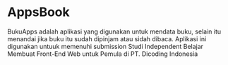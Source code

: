 # AppsBook
BukuApps adalah aplikasi yang digunakan untuk mendata buku, selain itu menandai jika buku itu sudah dipinjam atau sidah dibaca. Aplikasi ini digunakan untuuk memenuhi submission Studi Independent Belajar Membuat Front-End Web untuk Pemula di PT.  Dicoding Indonesia
